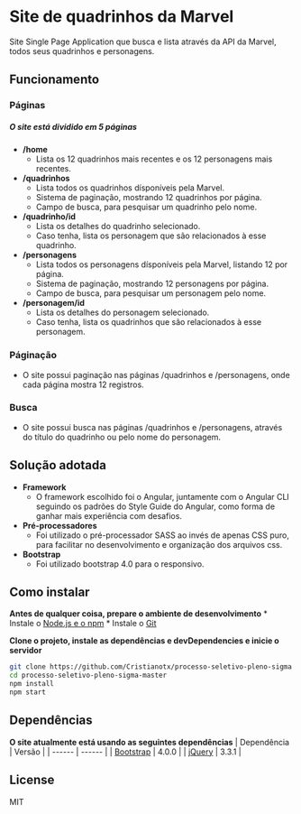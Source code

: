 # Site de quadrinhos da Marvel

Site Single Page Application que busca e lista através da API da Marvel, todos seus quadrinhos e personagens.

## Funcionamento

### Páginas

##### O site está dividido em 5 páginas

* **/home**
    * Lista os 12 quadrinhos mais recentes e os 12 personagens mais recentes.
* **/quadrinhos**
    * Lista todos os quadrinhos dísponíveis pela Marvel.
    * Sistema de paginação, mostrando 12 quadrinhos por página.
    * Campo de busca, para pesquisar um quadrinho pelo nome.
* **/quadrinho/id**
    * Lista os detalhes do quadrinho selecionado.
    * Caso tenha, lista os personagem que são relacionados à esse quadrinho.
* **/personagens**
    * Lista todos os personagens dísponíveis pela Marvel, listando 12 por página.
    * Sistema de paginação, mostrando 12 personagens por página.
    * Campo de busca, para pesquisar um personagem pelo nome.
* **/personagem/id**
    * Lista os detalhes do personagem selecionado.
    * Caso tenha, lista os quadrinhos que são relacionados à esse personagem.

### Páginação
* O site possui paginação nas páginas /quadrinhos e /personagens, onde cada página mostra 12 registros.

### Busca
* O site possui busca nas páginas /quadrinhos e /personagens, através do título do quadrinho ou pelo nome do personagem.

## Solução adotada

* **Framework** 
    * O framework escolhido foi o Angular, juntamente com o Angular CLI seguindo os padrões do Style Guide do Angular, como forma de ganhar mais experiência com desafios.
* **Pré-processadores**
    * Foi utilizado o pré-processador SASS ao invés de apenas CSS puro, para facilitar no desenvolvimento e organização dos arquivos css.
* **Bootstrap**
    * Foi utilizado bootstrap 4.0 para o responsivo. 

## Como instalar
**Antes de qualquer coisa, prepare o ambiente de desenvolvimento** 
    * Instale o [Node.js e o npm]
    * Instale o [Git]

**Clone o projeto, instale as dependências e devDependencies e inicie o servidor**
```sh
git clone https://github.com/Cristianotx/processo-seletivo-pleno-sigma
cd processo-seletivo-pleno-sigma-master
npm install
npm start
 ```
 
 ## Dependências
 **O site atualmente está usando as seguintes dependências**
 | Dependência | Versão |
| ------ | ------ |
| [Bootstrap] | 4.0.0 |
| [jQuery] | 3.3.1 |

License
----

MIT

[//]: # (Estes são links de referência usados no corpo desta nota e são retirados quando o processador de marcação faz o seu trabalho. Não há necessidade de formatar bem porque não deve ser visto. Obrigado SO - http://stackoverflow.com/ perguntas / 4823468 / store-comments-in-markdown-syntax)


   [Git]: <https://git-scm.com/downloads>
   [Bootstrap]: <http://getbootstrap.com/>
   [node.js  e o npm]: <http://nodejs.org>
   [jQuery]: <http://jquery.com>
   [AngularJS]: <http://angularjs.org>
